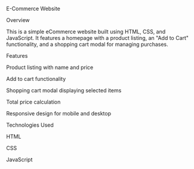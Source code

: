 E-Commerce Website

Overview

This is a simple eCommerce website built using HTML, CSS, and JavaScript. It features a homepage with a product listing, an "Add to Cart" functionality, and a shopping cart modal for managing purchases.

Features

Product listing with name and price

Add to cart functionality

Shopping cart modal displaying selected items

Total price calculation

Responsive design for mobile and desktop

Technologies Used

HTML

CSS

JavaScript
